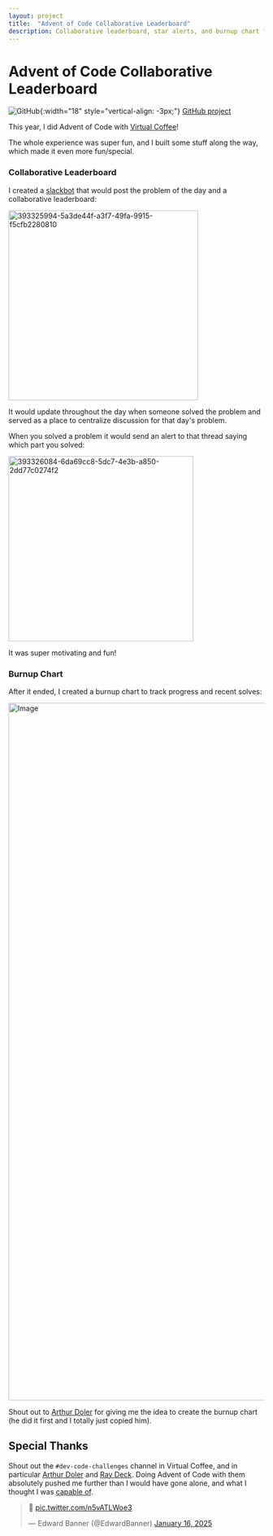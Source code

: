 ```yaml
---
layout: project
title:  "Advent of Code Collaborative Leaderboard"
description: Collaborative leaderboard, star alerts, and burnup chart for Advent of Code.
---
```



# Advent of Code Collaborative Leaderboard

![GitHub](https://github.githubassets.com/images/modules/logos_page/GitHub-Mark.png){:width="18" style="vertical-align: -3px;"} [GitHub project](https://github.com/ebanner/advent-of-code-leaderboard)

This year, I did Advent of Code with [Virtual Coffee](https://virtualcoffee.io)!

The whole experience was super fun, and I built some stuff along the way, which
made it even more fun/special.

### Collaborative Leaderboard

I created a [slackbot](https://github.com/ebanner/advent-of-code-leaderboard)
that would post the problem of the day and a collaborative leaderboard:

<img width="373" alt="393325994-5a3de44f-a3f7-49fa-9915-f5cfb2280810" src="https://github.com/user-attachments/assets/3a4517e4-1356-49ae-aa5e-6b866b36453a" />

It would update throughout the day when someone solved the problem and served as
a place to centralize discussion for that day's problem.

When you solved a problem it would send an alert to that thread saying which
part you solved:

<img width="364" alt="393326084-6da69cc8-5dc7-4e3b-a850-2dd77c0274f2" src="https://github.com/user-attachments/assets/ce233cea-a615-4c15-a483-201b04fa9fe3" />

It was super motivating and fun!

### Burnup Chart

After it ended, I created a burnup chart to track progress and recent solves:

<img width="1371" alt="Image" src="https://github.com/user-attachments/assets/25ab3533-71b6-48bc-a51b-04b11425bab4" />

Shout out to [Arthur Doler](https://github.com/doleraj) for giving me the idea
to create the burnup chart (he did it first and I totally just copied him).

## Special Thanks

Shout out the `#dev-code-challenges` channel in Virtual Coffee, and in
particular [Arthur Doler](https://github.com/doleraj) and [Ray
Deck](https://raydeck.com). Doing Advent of Code with them absolutely
pushed me further than I would have gone alone, and what I thought I was [capable
of](https://github.com/ebanner/advent-of-code-2024).

<blockquote class="twitter-tweet"><p lang="qme" dir="ltr">🥳 <a href="https://t.co/n5vATLWoe3">pic.twitter.com/n5vATLWoe3</a></p>&mdash; Edward Banner (@EdwardBanner) <a href="https://twitter.com/EdwardBanner/status/1879684446812795177?ref_src=twsrc%5Etfw">January 16, 2025</a></blockquote> <script async src="https://platform.twitter.com/widgets.js" charset="utf-8"></script>
